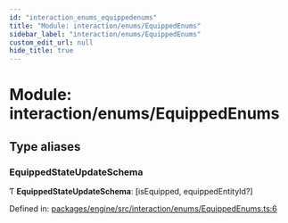 ```yaml
---
id: "interaction_enums_equippedenums"
title: "Module: interaction/enums/EquippedEnums"
sidebar_label: "interaction/enums/EquippedEnums"
custom_edit_url: null
hide_title: true
---
```


# Module: interaction/enums/EquippedEnums

## Type aliases

### EquippedStateUpdateSchema

Ƭ **EquippedStateUpdateSchema**: [isEquipped, equippedEntityId?]

Defined in: [packages/engine/src/interaction/enums/EquippedEnums.ts:6](https://github.com/xr3ngine/xr3ngine/blob/716a06460/packages/engine/src/interaction/enums/EquippedEnums.ts#L6)
